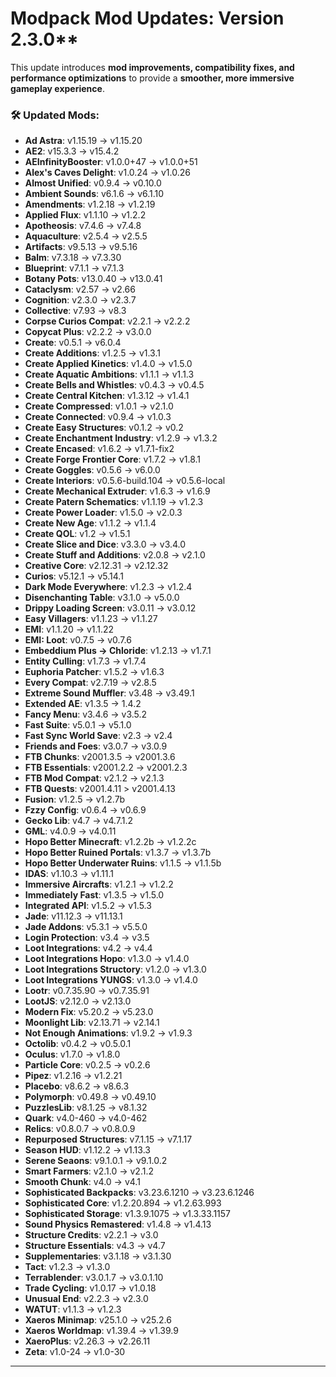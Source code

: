 # **Modpack Mod Updates**: Version 2.3.0** 

This update introduces **mod improvements, compatibility fixes, and performance optimizations** to provide a **smoother, more immersive gameplay experience**.  
### 🛠 **Updated Mods:**  
- **Ad Astra**: v1.15.19 → v1.15.20
- **AE2**: v15.3.3 → v15.4.2
- **AEInfinityBooster**: v1.0.0+47 → v1.0.0+51
- **Alex's Caves Delight**: v1.0.24 → v1.0.26
- **Almost Unified**: v0.9.4 → v0.10.0
- **Ambient Sounds**: v6.1.6 → v6.1.10   
- **Amendments**: v1.2.18 → v1.2.19
- **Applied Flux**: v1.1.10 → v1.2.2
- **Apotheosis**: v7.4.6 → v7.4.8
- **Aquaculture**: v2.5.4 → v2.5.5
- **Artifacts**: v9.5.13 → v9.5.16
- **Balm**: v7.3.18 → v7.3.30  
- **Blueprint**: v7.1.1 → v7.1.3
- **Botany Pots**: v13.0.40 → v13.0.41  
- **Cataclysm**: v2.57 → v2.66  
- **Cognition**: v2.3.0 → v2.3.7  
- **Collective**: v7.93 → v8.3
- **Corpse Curios Compat**: v2.2.1 → v2.2.2  
- **Copycat Plus**: v2.2.2 → v3.0.0
- **Create**: v0.5.1 → v6.0.4  
- **Create Additions**: v1.2.5 → v1.3.1  
- **Create Applied Kinetics**: v1.4.0 → v1.5.0  
- **Create Aquatic Ambitions**: v1.1.1 → v1.1.3  
- **Create Bells and Whistles**: v0.4.3 → v0.4.5 
- **Create Central Kitchen**: v1.3.12 → v1.4.1  
- **Create Compressed**: v1.0.1 → v2.1.0  
- **Create Connected**: v0.9.4 → v1.0.3   
- **Create Easy Structures**: v0.1.2 → v0.2  
- **Create Enchantment Industry**: v1.2.9 → v1.3.2  
- **Create Encased**: v1.6.2 → v1.7.1-fix2
- **Create Forge Frontier Core**: v1.7.2 → v1.8.1   
- **Create Goggles**: v0.5.6 → v6.0.0  
- **Create Interiors**: v0.5.6-build.104 → v0.5.6-local  
- **Create Mechanical Extruder**: v1.6.3 → v1.6.9
- **Create Patern Schematics**: v1.1.19 → v1.2.3   
- **Create Power Loader**: v1.5.0 → v2.0.3  
- **Create New Age**: v1.1.2 → v1.1.4  
- **Create QOL**: v1.2 → v1.5.1 
- **Create Slice and Dice**: v3.3.0 → v3.4.0  
- **Create Stuff and Additions**: v2.0.8 → v2.1.0
- **Creative Core**: v2.12.31 → v2.12.32 
- **Curios**: v5.12.1 → v5.14.1
- **Dark Mode Everywhere**: v1.2.3 → v1.2.4 
- **Disenchanting Table**: v3.1.0 → v5.0.0
- **Drippy Loading Screen**: v3.0.11 → v3.0.12
- **Easy Villagers**: v1.1.23 → v1.1.27
- **EMI**: v1.1.20 → v1.1.22
- **EMI: Loot**: v0.7.5 → v0.7.6
- **Embeddium Plus → Chloride**: v1.2.13 → v1.7.1
- **Entity Culling**: v1.7.3 → v1.7.4
- **Euphoria Patcher**: v1.5.2 → v1.6.3  
- **Every Compat**: v2.7.19 → v2.8.5  
- **Extreme Sound Muffler**: v3.48 → v3.49.1
- **Extended AE**: v1.3.5 → 1.4.2
- **Fancy Menu**: v3.4.6 → v3.5.2
- **Fast Suite**: v5.0.1 → v5.1.0
- **Fast Sync World Save**: v2.3 → v2.4 
- **Friends and Foes**: v3.0.7 → v3.0.9
- **FTB Chunks**: v2001.3.5 → v2001.3.6
- **FTB Essentials**: v2001.2.2 → v2001.2.3
- **FTB Mod Compat**: v2.1.2 → v2.1.3
- **FTB Quests**: v2001.4.11 > v2001.4.13
- **Fusion**: v1.2.5 → v1.2.7b  
- **Fzzy Config**: v0.6.4 → v0.6.9
- **Gecko Lib**: v4.7 → v4.7.1.2
- **GML**: v4.0.9 → v4.0.11
- **Hopo Better Minecraft**: v1.2.2b → v1.2.2c
- **Hopo Better Ruined Portals**: v1.3.7 → v1.3.7b
- **Hopo Better Underwater Ruins**: v1.1.5 → v1.1.5b
- **IDAS**: v1.10.3 → v1.11.1
- **Immersive Aircrafts**: v1.2.1 → v1.2.2  
- **Immediately Fast**: v1.3.5 → v1.5.0
- **Integrated API**: v1.5.2 → v1.5.3  
- **Jade**: v11.12.3 → v11.13.1  
- **Jade Addons**: v5.3.1 → v5.5.0  
- **Login Protection**: v3.4 → v3.5
- **Loot Integrations**: v4.2 → v4.4
- **Loot Integrations Hopo**: v1.3.0 → v1.4.0
- **Loot Integrations Structory**: v1.2.0 → v1.3.0
- **Loot Integrations YUNGS**: v1.3.0 → v1.4.0
- **Lootr**: v0.7.35.90 → v0.7.35.91
- **LootJS**: v2.12.0 → v2.13.0
- **Modern Fix**: v5.20.2 → v5.23.0
- **Moonlight Lib**: v2.13.71 → v2.14.1
- **Not Enough Animations**: v1.9.2 → v1.9.3
- **Octolib**: v0.4.2 → v0.5.0.1
- **Oculus**: v1.7.0 → v1.8.0
- **Particle Core**: v0.2.5 → v0.2.6 
- **Pipez**: v1.2.16 → v1.2.21
- **Placebo**: v8.6.2 → v8.6.3
- **Polymorph**: v0.49.8 → v0.49.10  
- **PuzzlesLib**: v8.1.25 → v8.1.32
- **Quark**: v4.0-460 → v4.0-462
- **Relics**: v0.8.0.7 → v0.8.0.9
- **Repurposed Structures**: v7.1.15 → v7.1.17  
- **Season HUD**: v1.12.2 → v1.13.3
- **Serene Seaons**: v9.1.0.1 → v9.1.0.2
- **Smart Farmers**: v2.1.0 → v2.1.2  
- **Smooth Chunk**: v4.0 → v4.1
- **Sophisticated Backpacks**: v3.23.6.1210 → v3.23.6.1246 
- **Sophisticated Core**: v1.2.20.894 → v1.2.63.993
- **Sophisticated Storage**: v1.3.9.1075 → v1.3.33.1157
- **Sound Physics Remastered**: v1.4.8 → v1.4.13  
- **Structure Credits**: v2.2.1 → v3.0 
- **Structure Essentials**: v4.3 → v4.7  
- **Supplementaries**: v3.1.18 → v3.1.30
- **Tact**: v1.2.3 → v1.3.0  
- **Terrablender**: v3.0.1.7 → v3.0.1.10
- **Trade Cycling**: v1.0.17 → v1.0.18
- **Unusual End**: v2.2.3 → v2.3.0   
- **WATUT**: v1.1.3 → v1.2.3
- **Xaeros Minimap**: v25.1.0 → v25.2.6
- **Xaeros Worldmap**: v1.39.4 → v1.39.9
- **XaeroPlus**: v2.26.3 → v2.26.11
- **Zeta**: v1.0-24 → v1.0-30  
---